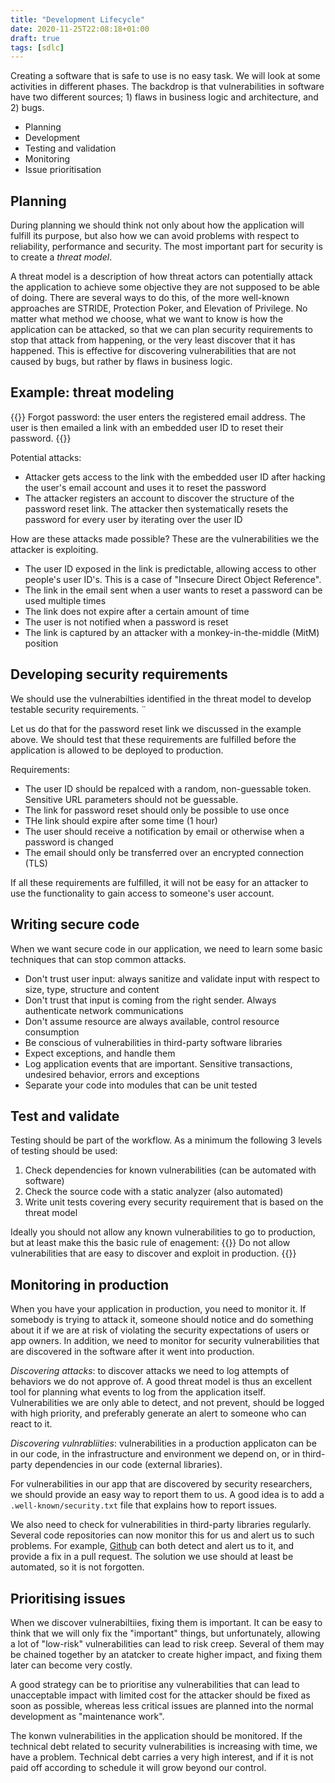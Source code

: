 ```yaml
---
title: "Development Lifecycle"
date: 2020-11-25T22:08:18+01:00
draft: true
tags: [sdlc]
---
```

Creating a software that is safe to use is no easy task. We 
will look at some activities in different phases. The backdrop is that 
vulnerabilities in software have two different sources; 1) flaws in business 
logic and architecture, and 2) bugs. 

- Planning
- Development
- Testing and validation
- Monitoring
- Issue prioritisation

## Planning
During planning we should think not only about how the application will fulfill its 
purpose, but also how we can avoid problems with respect to reliability, performance 
and security. The most important part for security is to create a *threat model*. 

A threat model is a description of how threat actors can potentially attack the 
application to achieve some objective they are not supposed to be able of doing. 
There are several ways to do this, of the more well-known approaches are STRIDE, 
Protection Poker, and Elevation of Privilege. No matter what method we choose, 
what we want to know is how the application can be attacked, so that we can 
plan security requirements to stop that attack from happening, or the very least
discover that it has happened. 
This is effective for discovering vulnerabilities that are not caused by bugs, 
but rather by flaws in business logic.

## Example: threat modeling
{{<note>}}
Forgot password: the user enters the registered email address. The user is then 
emailed a link with an embedded user ID to reset their password. 
{{</note>}}

Potential attacks: 
- Attacker gets access to the link with the embedded user ID after hacking the user's email account and uses it to reset the password
- The attacker registers an account to discover the structure of the password reset link.
The attacker then systematically resets the password for every user by iterating over 
the user ID

How are these attacks made possible? These are the vulnerabilities we the attacker 
is exploiting. 

- The user ID exposed in the link is predictable, allowing access to other people's user ID's. This is a case of "Insecure Direct Object Reference". 
- The link in the email sent when a user wants to reset a password can be used multiple times
- The link does not expire after a certain amount of time
- The user is not notified when a password is reset
- The link is captured by an attacker with a monkey-in-the-middle (MitM) position


## Developing security requirements
We should use the vulnerabilties identified in the threat model to develop 
testable security requirements. ¨

Let us do that for the password reset link we discussed in the example above. 
We should test that these requirements are fulfilled before the application is allowed to 
be deployed to production. 

Requirements: 
- The user ID should be repalced with a random, non-guessable token. Sensitive 
URL parameters should not be guessable.
- The link for password reset should only be possible to use once
- THe link should expire after some time (1 hour)
- The user should receive a notification by email or otherwise when a password is changed
- The email should only be transferred over an encrypted connection (TLS)

If all these requirements are fulfilled, it will not be easy for an attacker to use 
the functionality to gain access to someone's user account.

## Writing secure code
When we want secure code in our application, we need to learn some basic techniques 
that can stop common attacks. 

- Don't trust user input: always sanitize and validate input with respect to size, type, structure and content
- Don't trust that input is coming from the right sender. Always authenticate 
network communications
- Don't assume resource are always available, control resource consumption
- Be conscious of vulnerabilities in third-party software libraries
- Expect exceptions, and handle them
- Log application events that are important. Sensitive transactions, 
undesired behavior, errors and exceptions
- Separate your code into modules that can be unit tested

## Test and validate
Testing should be part of the workflow. As a minimum the following 3 levels of testing 
should be used: 

1. Check dependencies for known vulnerabilities (can be automated with software)
2. Check the source code with a static analyzer (also automated)
3. Write unit tests covering every security requirement that is based on the threat model

Ideally you should not allow any known vulnerabilities to go to production, but at least make this the basic rule of enagement: 
{{<warning>}}
Do not allow vulnerabilities that are easy to discover and exploit in production.
{{</warning>}}

## Monitoring in production
When you have your application in production, you need to monitor it. If 
somebody is trying to attack it, someone should notice and do something about it 
if we are at risk of violating the security expectations of users or app owners. 
In addition, we need to monitor for security vulnerabilities that are discovered 
in the software after it went into production. 

*Discovering attacks*: to discover attacks we need to log attempts of behaviors we 
do not approve of. A good threat model is thus an excellent tool for planning 
what events to log from the application itself. Vulnerabilities we are only 
able to detect, and not prevent, should be logged with high priority, and preferably 
generate an alert to someone who can react to it. 

*Discovering vulnrabliities*: vulnerabilities in a production applicaton can be in 
our code, in the infrastructure and environment we depend on, or in third-party 
dependencies in our code (external libraries). 

For vulnerabilities in our app that 
are discovered by security researchers, we should provide an easy way to report 
them to us. A good idea is to add a `.well-known/security.txt` file that explains
how to report issues.

We also need to check for vulnerabilities in third-party libraries regularly. Several 
code repositories can now monitor this for us and alert us to such problems. 
For example, 
[Github](https://github.blog/2020-06-01-keep-all-your-packages-up-to-date-with-dependabot/) 
can both detect and alert us to it, and provide a fix in a 
pull request. The solution we use should at least be automated, so it is not forgotten. 

## Prioritising issues
When we discover vulnerabiltiies, fixing them is important. It can be easy to think 
that we will only fix the "important" things, but unfortunately, allowing a lot of 
"low-risk" vulnerabilities can lead to risk creep. Several of them may be chained together 
by an atatcker to create higher impact, and fixing them later can become very costly. 

A good strategy can be to prioritise any vulnerabilities that can lead to unacceptable 
impact with limited cost for the attacker should be fixed as soon as possible, whereas 
less critical issues are planned into the normal development as "maintenance work". 

The konwn vulnerabilities in the application should be monitored. If the technical debt 
related to security vulnerabilities is increasing with time, we have a problem. 
Technical debt carries a very high interest, and if it is not paid off according to schedule 
it will grow beyond our control. 

